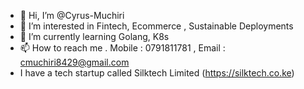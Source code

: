 - 👋 Hi, I’m @Cyrus-Muchiri
- 👀 I’m interested in Fintech, Ecommerce , Sustainable Deployments
- 🌱 I’m currently learning Golang, K8s
- 📫 How to reach me . Mobile : 0791811781 , Email : cmuchiri8429@gmail.com
- I have a tech startup called Silktech Limited (https://silktech.co.ke)

<!---
Cyrus-Muchiri/Cyrus-Muchiri is a ✨ special ✨ repository because its `README.md` (this file) appears on your GitHub profile.
You can click the Preview link to take a look at your changes.
--->
